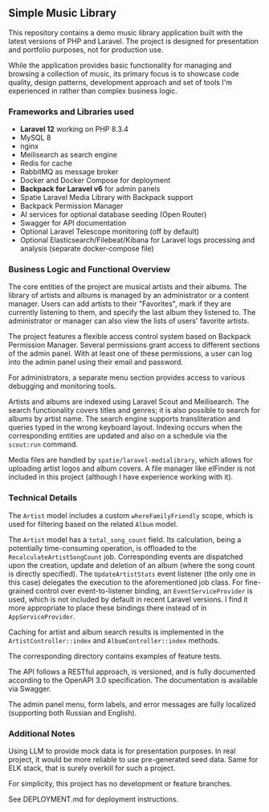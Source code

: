 ## Simple Music Library

This repository contains a demo music library application built with the latest versions of PHP and Laravel.
The project is designed for presentation and portfolio purposes, not for production use.

While the application provides basic functionality for managing and browsing a collection of music,
its primary focus is to showcase code quality, design patterns, development approach and set of tools I'm experienced in
rather than complex business logic.

### Frameworks and Libraries used

- **Laravel 12** working on PHP 8.3.4 
- MySQL 8
- nginx
- Meilisearch as search engine
- Redis for cache
- RabbitMQ as message broker
- Docker and Docker Compose for deployment
- **Backpack for Laravel v6** for admin panels
- Spatie Laravel Media Library with Backpack support
- Backpack Permission Manager
- AI services for optional database seeding (Open Router)
- Swagger for API documentation
- Optional Laravel Telescope monitoring (off by default)
- Optional Elasticsearch/Filebeat/Kibana for Laravel logs processing and analysis (separate docker-compose file)

### Business Logic and Functional Overview

The core entities of the project are musical artists and their albums. 
The library of artists and albums is managed by an administrator or a content manager. 
Users can add artists to their "Favorites", mark if they are currently listening to them, and specify the last album they listened to. 
The administrator or manager can also view the lists of users' favorite artists.

The project features a flexible access control system based on Backpack Permission Manager. 
Several permissions grant access to different sections of the admin panel. 
With at least one of these permissions, a user can log into the admin panel using their email and password.

For administrators, a separate menu section provides access to various debugging and monitoring tools.

Artists and albums are indexed using Laravel Scout and Meilisearch.
The search functionality covers titles and genres; it is also possible to search for albums by artist name. 
The search engine supports transliteration and queries typed in the wrong keyboard layout. 
Indexing occurs when the corresponding entities are updated and also on a schedule via the `scout:run` command.

Media files are handled by `spatie/laravel-medialibrary`, which allows for uploading artist logos and album covers. 
A file manager like elFinder is not included in this project (although I have experience working with it).

### Technical Details

The `Artist` model includes a custom `whereFamilyFriendly` scope, which is used for filtering based on the related `Album` model.

The `Artist` model has a `total_song_count` field. Its calculation, being a potentially time-consuming operation,
is offloaded to the `RecalculateArtistSongCount` job. Corresponding events are dispatched upon the creation, update 
and deletion of an album (where the song count is directly specified). The `UpdateArtistStats` event listener
(the only one in this case) delegates the execution to the aforementioned job class. 
For fine-grained control over event-to-listener binding, an `EventServiceProvider` is used, which is not included
by default in recent Laravel versions. I find it more appropriate to place these bindings there instead of in `AppServiceProvider`.

Caching for artist and album search results is implemented in the `ArtistController::index` and `AlbumController::index` methods.

The corresponding directory contains examples of feature tests.

The API follows a RESTful approach, is versioned, and is fully documented according to the OpenAPI 3.0 specification.
The documentation is available via Swagger. 

The admin panel menu, form labels, and error messages are fully localized (supporting both Russian and English).

### Additional Notes

Using LLM to provide mock data is for presentation purposes. In real project, it would be more reliable to use
pre-generated seed data.
Same for ELK stack, that is surely overkill for such a project. 

For simplicity, this project has no development or feature branches.

See DEPLOYMENT.md for deployment instructions.

